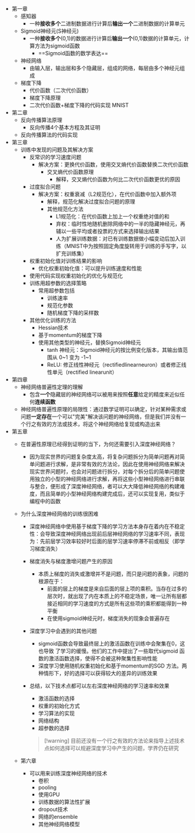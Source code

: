- 第一章
    - 感知器
        - 一种**接收多个**二进制数据进行计算后**输出一个**二进制数据的计算单元
    - Sigmoid神经元(S神经元)
        - 一种**接收多个**(0,1)的数据进行计算后**输出一个**(0,1)数据的计算单元，计算方法为sigmoid函数
            - ==Sigmoid函数的数学表达==
    - 神经网络
        - 由输入层，输出层和多个隐藏层，组成的网络，每层由多个神经元组成
    - 梯度下降
        - 代价函数（二次代价函数）
        - 梯度下降原理
        - 二次代价函数+梯度下降的代码实现 MNIST
- 第二章
    - 反向传播算法原理
        - 反向传播4个基本方程及其证明
    - 反向传播算法的代码实现
- 第三章
    - 训练中发现的问题及其解决方案
        - 反常识的学习速度问题
            - 解决方案：更换代价函数，使用交叉熵代价函数替换二次代价函数
                - 交叉熵代价函数原理
                    - 解释，交叉熵代价函数为何比二次代价函数更优的原因
        - 过度拟合问题
            - 解决方案：权重衰减（L2规范化），在代价函数中加入额外项
                - 解释，规范化解决过度拟合问题的原理
                - 其他规范化方法
                    - L1规范化：在代价函数上加上一个权重绝对值的和
                    - 弃权：临时性地随机删除网络中的一半的隐藏神经元，再辅以一些平均或者投票的方式来选择输出结果
                    - 人为扩展训练数据：对已有训练数据做小幅变动后加入训练（MNIST中为按照固定角度旋转用于训练的手写字，以扩充训练集）
        - 权重初始化值对训练结果的影响
            - 优化权重初始化值：可以提升训练速度和性能
        - 使用代码实现权重初始化的优化与规范化
        - 训练用超参数的选择策略
            - 常用超参数包括
                - 训练速率
                - 规范化参数
                - 随机梯度下降的采样数
        - 其他优化训练的方法
            - Hessian技术
            - 基于momentum的梯度下降
            - 使用其他类型的神经元，替换Sigmoid神经元
                - tanh 神经元：Sigmoid神经元的按比例变化版本，其输出值范围从 0~1 变为 -1~1
                - ReLU: 修正线性神经元（rectifiedlinearneuron）或者修正线性单元（rectified linearunit）
- 第四章
    - 神经网络普遍性定理的理解
        - 包含**一个**隐藏层的神经网络可以被用来按照**任意**给定的精度来近似任何**连续函数**
    - 神经网络普遍性原理的局限性：通过数学证明可以确定，针对某种需求或问题**一定存在**一个可以"完美"解决该问题的神经网络，但是我们并没有一个行之有效的方法或技术，将这个神经网络给复现或构造出来
- 第五章
    - 在普遍性原理已经得到证明的当下，为何还需要引入深度神经网络？
        - 因为现实世界的问题复杂度太高，将复杂问题拆分为简单问题再对简单问题进行求解，是非常有效的方法论，因此在使用神经网络来解决现实世界问题时，也会对问题进行拆分，对每个拆分后的简单问题使用独立的小型的神经网络进行求解，再将这些小型神经网络进行串联与整合，便形成了深度神经网络，者可以大大降低神经网络的构建难度，而且简单的小型神经网络构建完成后，还可以实现复用，类似于编程中的函数
    - 为什么深度神经网络的训练很困难
        - 深度神经网络中使用基于梯度下降的学习方法本身存在着内在不稳定性：会导致深度神经网络出现前后层神经网络的学习速率不同，表现为：先前层学习效率较好时后面的层学习速率停滞不前或相反（即学习梯度消失）
        - 梯度消失与梯度激增问题产生的原因
            - 本质上梯度的消失或激增并不是问题，而只是问题的表象，问题的根源在于：
                - 前面的层上的梯度是来自后面的层上项的乘积。当存在过多的层次时，就出现了内在本质上的不稳定场景，唯一让所有层都接近相同的学习速度的方式是所有这些项的乘积都能得到一种平衡
                - 在使用sigmoid神经元时，梯度消失的现象会普遍存在
        - 深度学习中会遇到的其他问题
            - sigmoid函数会导致最终层上的激活函数在训练中会聚集在0，这也导致 了学习的缓慢。他们的工作中提出了一些取代sigmoid 函数的激活函数选择，使得不会被这种聚集性影响性能
            - 深度学习使用随机权重初始化和基于momentum的SGD 方法。两种情形下，好的选择可以获得较大的差异的训练效果
        - 总结，以下技术点都可以左右深度神经网络的学习速率和效果
            - 激活函数的选择
            - 权重的初始化方式
            - 学习算法的实现
            - 网络结构
            - 超参数的选择
              
             > [!warning] 目前还没有一个行之有效的方法论来指导上述技术点如何选择可以规避深度学习中产生的问题，学界仍在研究
  
  - 第六章
      - 可以用来训练深度神经网络的技术
          - 卷积
          - pooling
          - 使用GPU
          - 训练数据的算法性扩展
          - dropout技术
          - 网络的ensemble
          - 其他神经网络模型